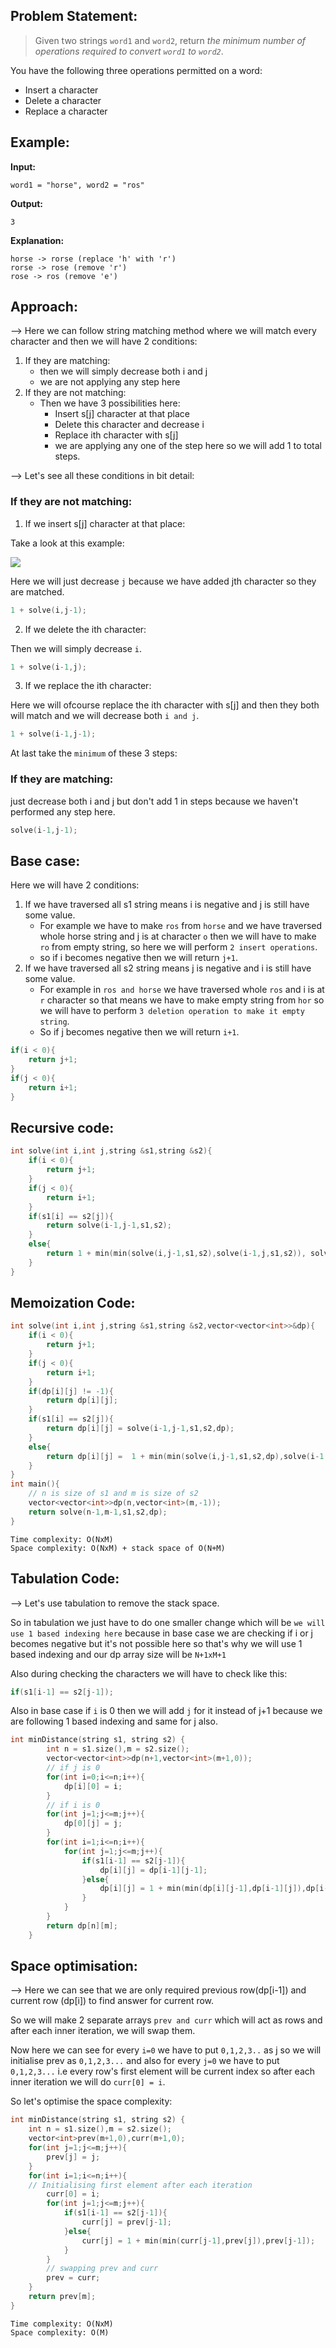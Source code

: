 ## Problem Statement:

>Given two strings `word1` and `word2`, return _the minimum number of operations required to convert `word1` to `word2`_.

You have the following three operations permitted on a word:
-   Insert a character
-   Delete a character
-   Replace a character


## Example:

**Input:** 
```
word1 = "horse", word2 = "ros"
```
**Output:** 
```
3
```
**Explanation:** 
```
horse -> rorse (replace 'h' with 'r')
rorse -> rose (remove 'r')
rose -> ros (remove 'e')
```

## Approach:

--> Here we can follow string matching method where we will match every character and then we will have 2 conditions:

1. If they are matching:
	- then we will simply decrease both i and j 
	- we are not applying any step here
2. If they are not matching:
	- Then we have 3 possibilities here:
		- Insert s[j] character at that place
		- Delete this character and decrease i
		- Replace ith character with s[j]
		- we are applying any one of the step here so we will add 1 to total steps.

--> Let's see all these conditions in bit detail:

### If they are not matching:

1. If we insert s[j] character at that place:

Take a look at this example:

![](../GFG/Attachments/Pasted%20image%2020220915143912.png)

Here we will just decrease `j` because we have added jth character so they are matched.
```cpp
1 + solve(i,j-1);
```

2. If we delete the ith character:

Then we will simply decrease `i`.
```cpp
1 + solve(i-1,j);
```

3. If we replace the ith character:

Here we will ofcourse replace the ith character with s[j] and then they both will match and we will decrease both `i and j`.
```cpp
1 + solve(i-1,j-1);
```

At last take the `minimum` of these 3 steps:

### If they are matching:

just decrease both i and j but don't add 1 in steps because we haven't performed any step here.

```cpp
solve(i-1,j-1);
```

## Base case:

Here we will have 2 conditions:

1. If we have traversed all s1 string means i is negative and j is still have some value.
	- For example we have to make `ros` from `horse` and we have traversed whole horse string and j is at character `o` then we will have to make `ro` from empty string, so here we will perform `2 insert operations`.
	- so if i becomes negative then we will return `j+1`.
2. If we have traversed all s2 string means j is negative and i is still have some value.
	- For example in `ros and horse` we have traversed whole `ros` and i is at `r` character so that means we have to make empty string from `hor` so we will have to perform `3 deletion operation to make it empty string`. 
	- So if j becomes negative then we will return `i+1`.

```cpp
if(i < 0){
	return j+1;
}
if(j < 0){
	return i+1;
}
```

## Recursive code:

```cpp
int solve(int i,int j,string &s1,string &s2){
	if(i < 0){
		return j+1;
	}
	if(j < 0){
		return i+1;
	}
	if(s1[i] == s2[j]){
		return solve(i-1,j-1,s1,s2);
	}
	else{
		return 1 + min(min(solve(i,j-1,s1,s2),solve(i-1,j,s1,s2)), solve(i-1,j-1,s1,s2));
	}
}
```

## Memoization Code:

```cpp
int solve(int i,int j,string &s1,string &s2,vector<vector<int>>&dp){
	if(i < 0){
		return j+1;
	}
	if(j < 0){
		return i+1;
	}
	if(dp[i][j] != -1){
		return dp[i][j];
	}
	if(s1[i] == s2[j]){
		return dp[i][j] = solve(i-1,j-1,s1,s2,dp);
	}
	else{
		return dp[i][j] =  1 + min(min(solve(i,j-1,s1,s2,dp),solve(i-1,j,s1,s2,dp)), solve(i-1,j-1,s1,s2,dp));
	}
}
int main(){
	// n is size of s1 and m is size of s2
	vector<vector<int>>dp(n,vector<int>(m,-1));
	return solve(n-1,m-1,s1,s2,dp);
}
```

```
Time complexity: O(NxM)
Space complexity: O(NxM) + stack space of O(N+M)
```

## Tabulation Code:

--> Let's use tabulation to remove the stack space.

So in tabulation we just have to do one smaller change which will be `we will use 1 based indexing here` because in base case we are checking if i or j becomes negative but it's not possible here so that's why we will use 1 based indexing and our dp array size will be `N+1xM+1`

Also during checking the characters we will have to check like this:
```cpp
if(s1[i-1] == s2[j-1]);
```

Also in base case if `i` is 0 then we will add `j` for it instead of j+1 because we are following 1 based indexing and same for j also.

```cpp
int minDistance(string s1, string s2) {
        int n = s1.size(),m = s2.size();
        vector<vector<int>>dp(n+1,vector<int>(m+1,0));
        // if j is 0
        for(int i=0;i<=n;i++){
            dp[i][0] = i;
        }
        // if i is 0
        for(int j=1;j<=m;j++){
            dp[0][j] = j;
        }
        for(int i=1;i<=n;i++){
            for(int j=1;j<=m;j++){
                if(s1[i-1] == s2[j-1]){
                    dp[i][j] = dp[i-1][j-1];
                }else{
                    dp[i][j] = 1 + min(min(dp[i][j-1],dp[i-1][j]),dp[i-1][j-1]);
                }
            }
        }
        return dp[n][m];
    }
```

## Space optimisation:

--> Here we can see that we are only required previous row(dp[i-1]) and current row (dp[i]) to find answer for current row.

So we will make 2 separate arrays `prev and curr` which will act as rows and after each inner iteration, we will swap them.

Now here we can see for every `i=0` we have to put `0,1,2,3..` as j so we will initialise prev as `0,1,2,3...` and also for every `j=0` we have to put `0,1,2,3...` i.e every row's first element will be current index so after each inner iteration we will do `curr[0] = i`.

So let's optimise the space complexity:

```cpp
int minDistance(string s1, string s2) {
	int n = s1.size(),m = s2.size();
	vector<int>prev(m+1,0),curr(m+1,0);
	for(int j=1;j<=m;j++){
		prev[j] = j;
	}
	for(int i=1;i<=n;i++){
	// Initialising first element after each iteration
		curr[0] = i;
		for(int j=1;j<=m;j++){
			if(s1[i-1] == s2[j-1]){
				curr[j] = prev[j-1];
			}else{
				curr[j] = 1 + min(min(curr[j-1],prev[j]),prev[j-1]);
			}
		}
		// swapping prev and curr
		prev = curr;
	}
	return prev[m];
}
```

```
Time complexity: O(NxM)
Space complexity: O(M)
```

